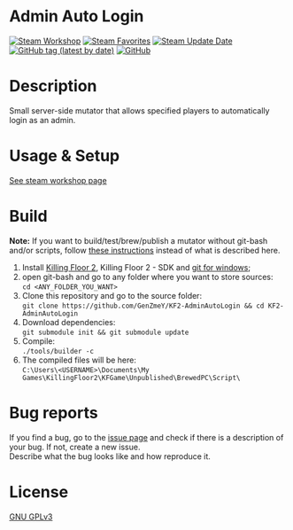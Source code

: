 # Admin Auto Login

[![Steam Workshop](https://img.shields.io/static/v1?message=workshop&logo=steam&labelColor=gray&color=blue&logoColor=white&label=steam%20)](https://steamcommunity.com/sharedfiles/filedetails/?id=2848836389)
[![Steam Favorites](https://img.shields.io/steam/favorites/2848836389)](https://steamcommunity.com/sharedfiles/filedetails/?id=2848836389)
[![Steam Update Date](https://img.shields.io/steam/update-date/2848836389)](https://steamcommunity.com/sharedfiles/filedetails/?id=2848836389)
[![GitHub tag (latest by date)](https://img.shields.io/github/v/tag/GenZmeY/KF2-AdminAutoLogin)](https://github.com/GenZmeY/KF2-AdminAutoLogin/tags)
[![GitHub](https://img.shields.io/github/license/GenZmeY/KF2-AdminAutoLogin)](LICENSE)

# Description
Small server-side mutator that allows specified players to automatically login as an admin.

# Usage & Setup
[See steam workshop page](https://steamcommunity.com/sharedfiles/filedetails/?id=2848836389)

# Build
**Note:** If you want to build/test/brew/publish a mutator without git-bash and/or scripts, follow [these instructions](https://tripwireinteractive.atlassian.net/wiki/spaces/KF2SW/pages/26247172/KF2+Code+Modding+How-to) instead of what is described here.
1. Install [Killing Floor 2](https://store.steampowered.com/app/232090/Killing_Floor_2/), Killing Floor 2 - SDK and [git for windows](https://git-scm.com/download/win);
2. open git-bash and go to any folder where you want to store sources:  
`cd <ANY_FOLDER_YOU_WANT>`  
3. Clone this repository and go to the source folder:  
`git clone https://github.com/GenZmeY/KF2-AdminAutoLogin && cd KF2-AdminAutoLogin`
4. Download dependencies:  
`git submodule init && git submodule update`  
5. Compile:  
`./tools/builder -c`  
5. The compiled files will be here:  
`C:\Users\<USERNAME>\Documents\My Games\KillingFloor2\KFGame\Unpublished\BrewedPC\Script\`

# Bug reports
If you find a bug, go to the [issue page](https://github.com/GenZmeY/KF2-AdminAutoLogin/issues) and check if there is a description of your bug. If not, create a new issue.  
Describe what the bug looks like and how reproduce it.  

# License
[GNU GPLv3](LICENSE)  
